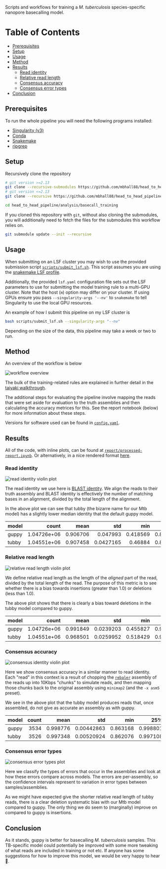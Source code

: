 Scripts and workflows for training a *M. tuberculosis* species-specific nanopore
basecalling model.

[TOC]: #

# Table of Contents
- [Prerequisites](#prerequisites)
- [Setup](#setup)
- [Usage](#usage)
- [Method](#method)
- [Results](#results)
  - [Read identity](#read-identity)
  - [Relative read length](#relative-read-length)
  - [Consensus accuracy](#consensus-accuracy)
  - [Consensus error types](#consensus-error-types)
- [Conclusion](#conclusion)


## Prerequisites

To run the whole pipeline you will need the following programs installed:
- [Singularity (v3)][singularity]
- [Conda][conda]
- [Snakemake][snakemake]
- [ripgrep][ripgrep]

## Setup

Recursively clone the repository

```sh
# git version >=2.13
git clone --recursive-submodules https://github.com/mbhall88/head_to_head_pipeline.git
# git version <=2.13
git clone --recursive https://github.com/mbhall88/head_to_head_pipeline.git

cd head_to_head_pipeline/analysis/basecall_training 
```

If you cloned this repository with `git`, without also cloning the submodules, you will
additionally need to fetch the files for the submodules this workflow relies on.

```sh
git submodule update --init --recursive
```

## Usage

When submitting on an LSF cluster you may wish to use the provided submission script
[`scripts/submit_lsf.sh`](scripts/submit_lsf.sh). This script assumes you are using the
[snakemake LSF profile][lsf-profile].

Additionally, the provided `lsf.yaml` configuration file sets out the LSF parameters to
use for submitting the model training rule to a multi-GPU cluster. Note that the host
(`m`) option may differ on your cluster. If using GPUs ensure you pass
`--singularity-args '--nv'` to `snakemake` to tell Singularity to use the local GPU
resources.

An example of how I submit this pipeline on my LSF cluster is

```sh
bash scripts/submit_lsf.sh --singularity-args "--nv"
```

Depending on the size of the data, this pipeline may take a week or two to run.

## Method

An overview of the workflow is below

![workflow overview](resources/rulegraph.png)

The bulk of the training-related rules are explained in further detail in the [taiyaki
walkthrough][walkthrough].

The additional steps for evaluating the pipeline involve mapping the reads that were set
aside for evaluation to the truth assemblies and then calculating the accuracy metrices
for this. See the report notebook (below) for more information about these steps.

Versions for software used can be found in [`config.yaml`](config.yaml).

## Results

All of the code, with inline plots, can be found at [`report/processed-report.ipynb`](report/processed-report.ipynb). Or alternatively, in a nice rendered format [here][nbviewer].

### Read identity

![read identity violin plot](report/read-identity.png)

The read identity we use here is [BLAST identity][blast]. We align the reads to their truth assembly and BLAST identity is effectively the number of matching bases in an alignment, divided by the total length of the alignment.

In the above plot we can see that tubby (the bizarre name for our Mtb model) has a slightly lower median identity that the default guppy model.

| model   |       count |     mean |       std |      min |      25% |      50% |      75% |   max |
|:--------|------------:|---------:|----------:|---------:|---------:|---------:|---------:|------:|
| guppy   | 1.04726e+06 | 0.906706 | 0.047993  | 0.418569 | 0.883851 | 0.920139 | 0.94159  |     1 |
| tubby   | 1.04551e+06 | 0.907458 | 0.0427165 | 0.46884  | 0.888199 | 0.91944  | 0.937628 |     1 |

### Relative read length

![relative read length violin plot](report/read-relative-len.png)

We define relative read length as the length of the *aligned* part of the read, divided by the total length of the read. The purpose of this metric is to see whether there is a bias towards insertions (greater than 1.0) or deletions (less than 1.0).

The above plot shows that there is clearly a bias toward deletions in the tubby model compared to guppy.

| model   |       count |     mean |       std |      min |      25% |      50% |      75% |     max |
|:--------|------------:|---------:|----------:|---------:|---------:|---------:|---------:|--------:|
| guppy   | 1.04726e+06 | 0.991849 | 0.0239203 | 0.455827 | 0.984215 | 0.993197 | 1.00145  | 1.92775 |
| tubby   | 1.04551e+06 | 0.968501 | 0.0259952 | 0.518429 | 0.959963 | 0.974115 | 0.982883 | 1.87119 |

### Consensus accuracy

![consensus identity violin plot](report/consensus-identity.png)

Here we show consensus accuracy in a similar manner to read identity. Each "read" in this context is a result of chopping the [`rebaler`](https://github.com/rrwick/Rebaler) assembly of the reads up into 10Kbps "chunks" to simulate reads, and then mapping those chunks back to the original assembly using `minimap2` (and the `-x asm5` preset).

We see in the above plot that the tubby model produces reads that, once assembled, do not give as accurate an assembly as with guppy.

| model   |   count |     mean |        std |      min |      25% |      50% |      75% |      max |
|:--------|--------:|---------:|-----------:|---------:|---------:|---------:|---------:|---------:|
| guppy   |    3534 | 0.998776 | 0.00442863 | 0.863168 | 0.998801 | 0.999201 | 0.9995   | 1        |
| tubby   |    3526 | 0.997348 | 0.00520924 | 0.862076 | 0.997108 | 0.997804 | 0.998402 | 0.999816 |

### Consensus error types

![consensus error types plot](report/consensus-error-types.png)

Here we classify the types of errors that occur in the assemblies and look at how these errors compare across models. The errors are per-assembly, so the confidence intervals represent to variation in error types between samples/assemblies.

As we might have expected give the shorter relative read length of tubby reads, there is a clear deletion systematic bias with our Mtb model compared to guppy. The only thing we do seem to (marginally) improve on compared to guppy is insertions.

## Conclusion

As it stands, guppy is better for basecalling *M. tuberculosis* samples. This TB-specific model could potentially be improved with some more tweaking of what reads are included in training or not etc. If anyone has some suggestions for how to improve this model, we would be very happy to hear :pray:.



[singularity]: https://sylabs.io/guides/3.5/user-guide/quick_start.html#quick-installation-steps
[conda]: https://docs.conda.io/projects/conda/en/latest/user-guide/install/
[snakemake]: https://snakemake.readthedocs.io/en/stable/
[ripgrep]: https://github.com/BurntSushi/ripgrep
[lsf-profile]: https://github.com/Snakemake-Profiles/snakemake-lsf
[walkthrough]: https://github.com/nanoporetech/taiyaki/blob/master/docs/walkthrough.rst
[nbviewer]: https://nbviewer.jupyter.org/github/mbhall88/head_to_head_pipeline/blob/master/analysis/basecall_training/report/processed-report.ipynb
[blast]: https://lh3.github.io/2018/11/25/on-the-definition-of-sequence-identity#blast-identity
